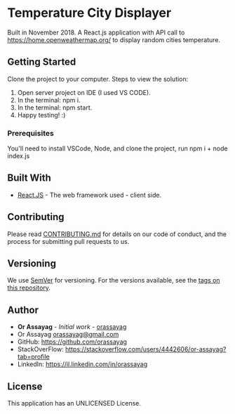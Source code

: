 # Temperature City Displayer

Built in November 2018. A React.js application with API call to https://home.openweathermap.org/ to display random cities temperature.

## Getting Started

Clone the project to your computer.
Steps to view the solution:
1. Open server project on IDE (I used VS CODE).
2. In the terminal: npm i.
3. In the terminal: npm start.
4. Happy testing! :)

### Prerequisites

You'll need to install VSCode, Node, and clone the project, run npm i + node index.js

## Built With

* [React.JS](https://reactjs.org/) - The web framework used - client side.

## Contributing

Please read [CONTRIBUTING.md](https://gist.github.com/PurpleBooth/b24679402957c63ec426) for details on our code of conduct, and the process for submitting pull requests to us.

## Versioning

We use [SemVer](http://semver.org/) for versioning. For the versions available, see the [tags on this repository](https://github.com/your/project/tags).

## Author

* **Or Assayag** - *Initial work* - [orassayag](https://github.com/orassayag)
* Or Assayag <orassayag@gmail.com>
* GitHub: https://github.com/orassayag
* StackOverFlow: https://stackoverflow.com/users/4442606/or-assayag?tab=profile
* LinkedIn: https://il.linkedin.com/in/orassayag

## License

This application has an UNLICENSED License.